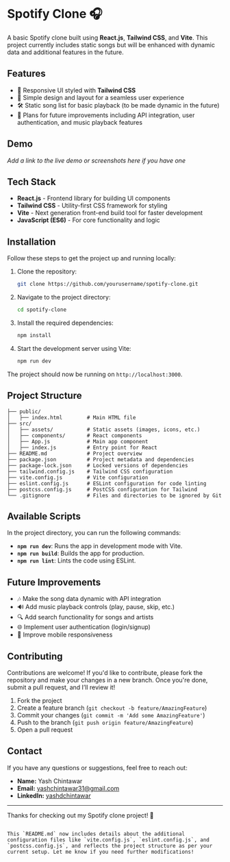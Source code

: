 # Spotify Clone 🎧

A basic Spotify clone built using **React.js**, **Tailwind CSS**, and **Vite**. This project currently includes static songs but will be enhanced with dynamic data and additional features in the future.

## Features
- 🎵 Responsive UI styled with **Tailwind CSS**
- 🎨 Simple design and layout for a seamless user experience
- 🛠 Static song list for basic playback (to be made dynamic in the future)
- 🔄 Plans for future improvements including API integration, user authentication, and music playback features

## Demo

*Add a link to the live demo or screenshots here if you have one*

## Tech Stack

- **React.js** - Frontend library for building UI components
- **Tailwind CSS** - Utility-first CSS framework for styling
- **Vite** - Next generation front-end build tool for faster development
- **JavaScript (ES6)** - For core functionality and logic

## Installation

Follow these steps to get the project up and running locally:

1. Clone the repository:
   ```bash
   git clone https://github.com/yourusername/spotify-clone.git
   ```

2. Navigate to the project directory:
   ```bash
   cd spotify-clone
   ```

3. Install the required dependencies:
   ```bash
   npm install
   ```

4. Start the development server using Vite:
   ```bash
   npm run dev
   ```

The project should now be running on `http://localhost:3000`.

## Project Structure

```
├── public/
│   ├── index.html        # Main HTML file
├── src/
│   ├── assets/           # Static assets (images, icons, etc.)
│   ├── components/       # React components
│   ├── App.js            # Main app component
│   ├── index.js          # Entry point for React
├── README.md             # Project overview
├── package.json          # Project metadata and dependencies
├── package-lock.json     # Locked versions of dependencies
├── tailwind.config.js    # Tailwind CSS configuration
├── vite.config.js        # Vite configuration
├── eslint.config.js      # ESLint configuration for code linting
├── postcss.config.js     # PostCSS configuration for Tailwind
└── .gitignore            # Files and directories to be ignored by Git
```

## Available Scripts

In the project directory, you can run the following commands:

- **`npm run dev`**: Runs the app in development mode with Vite.
- **`npm run build`**: Builds the app for production.
- **`npm run lint`**: Lints the code using ESLint.

## Future Improvements
- 🎶 Make the song data dynamic with API integration
- 🔊 Add music playback controls (play, pause, skip, etc.)
- 🔍 Add search functionality for songs and artists
- 🌐 Implement user authentication (login/signup)
- 📱 Improve mobile responsiveness

## Contributing

Contributions are welcome! If you'd like to contribute, please fork the repository and make your changes in a new branch. Once you're done, submit a pull request, and I’ll review it!

1. Fork the project
2. Create a feature branch (`git checkout -b feature/AmazingFeature`)
3. Commit your changes (`git commit -m 'Add some AmazingFeature'`)
4. Push to the branch (`git push origin feature/AmazingFeature`)
5. Open a pull request

## Contact

If you have any questions or suggestions, feel free to reach out:

- **Name:** Yash Chintawar
- **Email:** yashchintawar31@gmail.com
- **LinkedIn:** [yashdchintawar](https://www.linkedin.com/in/yashdchintawar/)

---

Thanks for checking out my Spotify clone project! 🎉
```

This `README.md` now includes details about the additional configuration files like `vite.config.js`, `eslint.config.js`, and `postcss.config.js`, and reflects the project structure as per your current setup. Let me know if you need further modifications!
